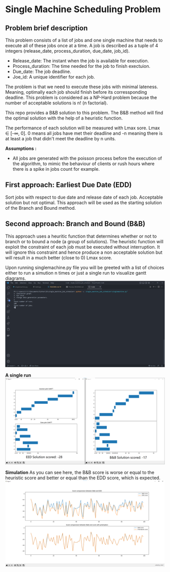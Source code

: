 # Single Machine Scheduling Problem

## Problem brief description
This problem consists of a list of jobs and one single machine that needs to execute all of these jobs once at a time. A job is described as a tuple of 4 integers (release_date, process_duration, due_date, job_id).
- Release_date: The instant when the job is available for execution.
- Process_duration: The time needed for the job to finish exectuion.
- Due_date: The job deadline.
- Joe_id: A unique identifier for each job.

The problem is that we need to execute these jobs with minimal lateness. Meaning, optimally each job should finish before its corressponding deadline.
This problem is considered as a NP-Hard problem because the number of acceptable solutions is n! (n factorial).

This repo provides a B&B solution to this problem. The B&B method will find the optimal solution with the help of a heuristic function.

The performance of each solution will be measured with Lmax sore. Lmax ∈ [-∞, 0]. 0 means all jobs have met their deadline and -n meaning there is at least a job that didn't meet the deadline by n units.

**Assumptions :**
- All jobs are generated with the poisson process before the execution of the algorithm, to mimic the behaviour of clients or rush hours where there is a spike in jobs count for example.

## First approach: Earliest Due Date (EDD)
Sort jobs with respect to due date and release date of each job. Acceptable solution but not optimal.
This approach will be used as the starting solution of the Branch and Bound method.

## Second approach: Branch and Bound (B&B)
This approach uses a heuritic function that determines whether or not to branch or to bound a node (a group of solutions).
The heuristic function will exploit the constraint of each job must be executed without interruption. It will ignore this constraint and hence produce a non acceptable solution but will result in a much better (close to 0) Lmax score.

Upon running singlemachine.py file you will be greeted with a list of choices either to run a simution n times or just a single run to visualize gantt diagrams.
![](readme_images/simulation_menu.png)

**A single run**
![](readme_images/one_run.png)

**Simulation**
As you can see here, the B&B score is worse or equal to the heuristic score and better or equal than the EDD score, which is expected.
![](readme_images/simulation_output.png)
